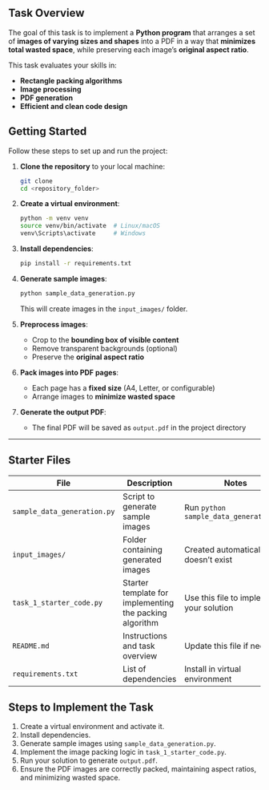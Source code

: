 
## Task Overview

The goal of this task is to implement a **Python program** that arranges a set of **images of varying sizes and shapes** into a PDF in a way that **minimizes total wasted space**, while preserving each image’s **original aspect ratio**.

This task evaluates your skills in:

* **Rectangle packing algorithms**
* **Image processing**
* **PDF generation**
* **Efficient and clean code design**


## Getting Started

Follow these steps to set up and run the project:

1. **Clone the repository** to your local machine:

   ```bash
   git clone 
   cd <repository_folder>
   ```

2. **Create a virtual environment**:

   ```bash
   python -m venv venv
   source venv/bin/activate  # Linux/macOS
   venv\Scripts\activate     # Windows
   ```

3. **Install dependencies**:

   ```bash
   pip install -r requirements.txt
   ```

4. **Generate sample images**:

   ```bash
   python sample_data_generation.py
   ```

   This will create images in the `input_images/` folder.

5. **Preprocess images**:

   * Crop to the **bounding box of visible content**
   * Remove transparent backgrounds (optional)
   * Preserve the **original aspect ratio**

6. **Pack images into PDF pages**:

   * Each page has a **fixed size** (A4, Letter, or configurable)
   * Arrange images to **minimize wasted space**

7. **Generate the output PDF**:

   * The final PDF will be saved as `output.pdf` in the project directory

---

## Starter Files

| File                        | Description                                             | Notes                                     |
| --------------------------- | ------------------------------------------------------- | ----------------------------------------- |
| `sample_data_generation.py` | Script to generate sample images                        | Run `python sample_data_generation.py`    |
| `input_images/`             | Folder containing generated images                      | Created automatically if it doesn’t exist |
| `task_1_starter_code.py`    | Starter template for implementing the packing algorithm | Use this file to implement your solution  |
| `README.md`                 | Instructions and task overview                          | Update this file if needed                |
| `requirements.txt`          | List of dependencies                                    | Install in virtual environment            |


## Steps to Implement the Task

1. Create a virtual environment and activate it.
2. Install dependencies.
3. Generate sample images using `sample_data_generation.py`.
4. Implement the image packing logic in `task_1_starter_code.py`.
5. Run your solution to generate `output.pdf`.
6. Ensure the PDF images are correctly packed, maintaining aspect ratios, and minimizing wasted space.

